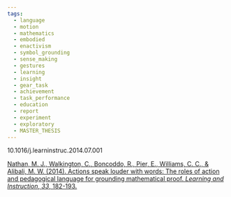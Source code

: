 ```yaml
---
tags:
  - language
  - motion
  - mathematics
  - embodied
  - enactivism
  - symbol_grounding
  - sense_making
  - gestures
  - learning
  - insight
  - gear_task
  - achievement
  - task_performance
  - education
  - report
  - experiment
  - exploratory
  - MASTER_THESIS
---
```

10.1016/j.learninstruc.2014.07.001

[Nathan, M. J., Walkington, C., Boncoddo, R., Pier, E., Williams, C. C., & Alibali, M. W. (2014). Actions speak louder with words: The roles of action and pedagogical language for grounding mathematical proof. _Learning and Instruction_, _33_, 182-193.](https://www.sciencedirect.com/science/article/pii/S0959475214000450?casa_token=-_BOzROgwHUAAAAA:zpV4PSvAshHQstCSrZ7A4MjwI1W3HOVRJxA4-0ZDdIQvsaAAbfKZ9oSBe9i550t2VQ1SB__Srg)